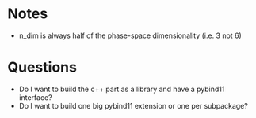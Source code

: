 Notes
=====
- n_dim is always half of the phase-space dimensionality (i.e. 3 not 6)


Questions
=========

- Do I want to build the c++ part as a library and have a pybind11 interface?
- Do I want to build one big pybind11 extension or one per subpackage?
